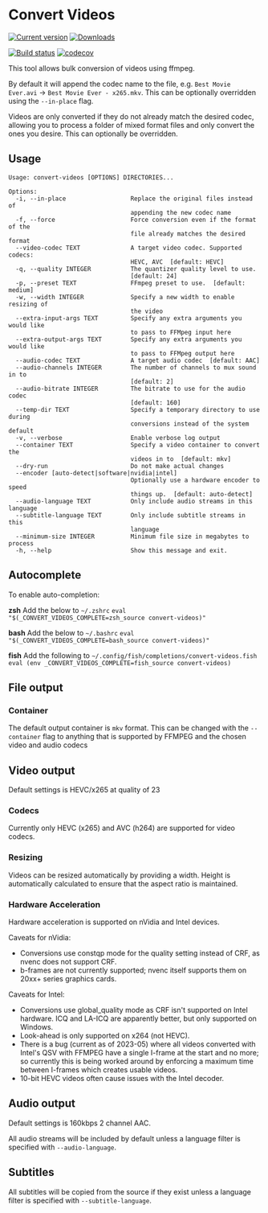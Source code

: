 # Convert Videos

[![Current version](https://badge.fury.io/py/convert_videos.svg)](https://badge.fury.io/py/convert_videos)
[![Downloads](https://pepy.tech/badge/convert_videos/month)](https://pepy.tech/project/convert_videos)

[![Build status](https://github.com/justin8/convert_videos/actions/workflows/build-test.yml/badge.svg)](https://github.com/justin8/convert_videos/actions/workflows/build-test.yml)
[![codecov](https://codecov.io/gh/justin8/convert_videos/branch/master/graph/badge.svg)](https://codecov.io/gh/justin8/convert_videos)

This tool allows bulk conversion of videos using ffmpeg.

By default it will append the codec name to the file, e.g. `Best Movie Ever.avi` -> `Best Movie Ever - x265.mkv`. This can be optionally overridden using the `--in-place` flag.

Videos are only converted if they do not already match the desired codec, allowing you to process a folder of mixed format files and only convert the ones you desire. This can optionally be overridden.

## Usage

```
Usage: convert-videos [OPTIONS] DIRECTORIES...

Options:
  -i, --in-place                  Replace the original files instead of
                                  appending the new codec name
  -f, --force                     Force conversion even if the format of the
                                  file already matches the desired format
  --video-codec TEXT              A target video codec. Supported codecs:
                                  HEVC, AVC  [default: HEVC]
  -q, --quality INTEGER           The quantizer quality level to use.
                                  [default: 24]
  -p, --preset TEXT               FFmpeg preset to use.  [default: medium]
  -w, --width INTEGER             Specify a new width to enable resizing of
                                  the video
  --extra-input-args TEXT         Specify any extra arguments you would like
                                  to pass to FFMpeg input here
  --extra-output-args TEXT        Specify any extra arguments you would like
                                  to pass to FFMpeg output here
  --audio-codec TEXT              A target audio codec  [default: AAC]
  --audio-channels INTEGER        The number of channels to mux sound in to
                                  [default: 2]
  --audio-bitrate INTEGER         The bitrate to use for the audio codec
                                  [default: 160]
  --temp-dir TEXT                 Specify a temporary directory to use during
                                  conversions instead of the system default
  -v, --verbose                   Enable verbose log output
  --container TEXT                Specify a video container to convert the
                                  videos in to  [default: mkv]
  --dry-run                       Do not make actual changes
  --encoder [auto-detect|software|nvidia|intel]
                                  Optionally use a hardware encoder to speed
                                  things up.  [default: auto-detect]
  --audio-language TEXT           Only include audio streams in this language
  --subtitle-language TEXT        Only include subtitle streams in this
                                  language
  --minimum-size INTEGER          Minimum file size in megabytes to process
  -h, --help                      Show this message and exit.
```

## Autocomplete

To enable auto-completion:

**zsh**
Add the below to `~/.zshrc`
`eval "$(_CONVERT_VIDEOS_COMPLETE=zsh_source convert-videos)"`

**bash**
Add the below to `~/.bashrc`
`eval "$(_CONVERT_VIDEOS_COMPLETE=bash_source convert-videos)"`

**fish**
Add the following to `~/.config/fish/completions/convert-videos.fish`
`eval (env _CONVERT_VIDEOS_COMPLETE=fish_source convert-videos)`

## File output

### Container

The default output container is `mkv` format. This can be changed with the `--container` flag to anything that is supported by FFMPEG and the chosen video and audio codecs

## Video output

Default settings is HEVC/x265 at quality of 23

### Codecs

Currently only HEVC (x265) and AVC (h264) are supported for video codecs.

### Resizing

Videos can be resized automatically by providing a width. Height is automatically calculated to ensure that the aspect ratio is maintained.

### Hardware Acceleration

Hardware acceleration is supported on nVidia and Intel devices.

Caveats for nVidia:

- Conversions use constqp mode for the quality setting instead of CRF, as nvenc does not support CRF.
- b-frames are not currently supported; nvenc itself supports them on 20xx+ series graphics cards.

Caveats for Intel:

- Conversions use global_quality mode as CRF isn't supported on Intel hardware. ICQ and LA-ICQ are apparently better, but only supported on Windows.
- Look-ahead is only supported on x264 (not HEVC).
- There is a bug (current as of 2023-05) where all videos converted with Intel's QSV with FFMPEG have a single I-frame at the start and no more; so currently this is being worked around by enforcing a maximum time between I-frames which creates usable videos.
- 10-bit HEVC videos often cause issues with the Intel decoder.

## Audio output

Default settings is 160kbps 2 channel AAC.

All audio streams will be included by default unless a language filter is specified with `--audio-language`.

## Subtitles

All subtitles will be copied from the source if they exist unless a language filter is specified with `--subtitle-language`.
